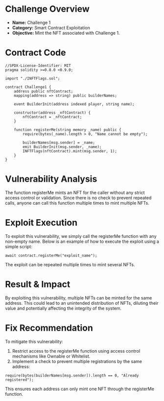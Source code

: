 # Challenge Overview
- **Name:** Challenge 1
- **Category:** Smart Contract Exploitation
- **Objective:** Mint the NFT associated with Challenge 1.

# Contract Code

```solidity
//SPDX-License-Identifier: MIT
pragma solidity >=0.8.0 <0.9.0;

import "./INFTFlags.sol";

contract Challenge1 {
    address public nftContract;
    mapping(address => string) public builderNames;

    event BuilderInit(address indexed player, string name);

    constructor(address _nftContract) {
        nftContract = _nftContract;
    }

    function registerMe(string memory _name) public {
        require(bytes(_name).length > 0, "Name cannot be empty");

        builderNames[msg.sender] = _name;
        emit BuilderInit(msg.sender, _name);
        INFTFlags(nftContract).mint(msg.sender, 1);
    }
}
```

# Vulnerability Analysis

The function registerMe mints an NFT for the caller without any strict access control or validation. Since there is no check to prevent repeated calls, anyone can call this function multiple times to mint multiple NFTs.

# Exploit Execution

To exploit this vulnerability, we simply call the registerMe function with any non-empty name. Below is an example of how to execute the exploit using a simple script:

`await contract.registerMe("exploit_name");`

The exploit can be repeated multiple times to mint several NFTs.

# Result & Impact

By exploiting this vulnerability, multiple NFTs can be minted for the same address. This could lead to an unintended distribution of NFTs, diluting their value and potentially affecting the integrity of the system.

# Fix Recommendation

To mitigate this vulnerability:
1. Restrict access to the registerMe function using access control mechanisms like Ownable or Whitelist.
2. Implement a check to prevent multiple registrations by the same address:

```solidity
require(bytes(builderNames[msg.sender]).length == 0, "Already registered");
```

This ensures each address can only mint one NFT through the registerMe function.
